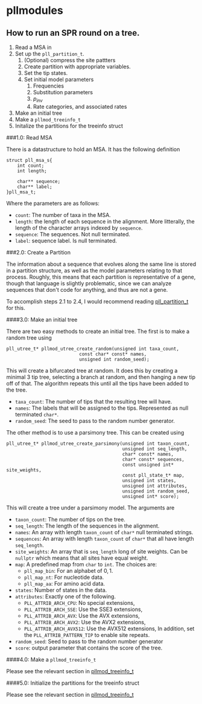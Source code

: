 pllmodules
===============================================================================

How to run an SPR round on a tree.
-------------------------------------------------------------------------------

1. Read a MSA in
2. Set up the `pll_partition_t`.
    1. (Optional) compress the site pattters
    2. Create partition with appropriate variables.
    3. Set the tip states.
    4. Set initial model parameters
        1. Frequencies
        2. Substitution parameters
        3. $p_{inv}$
        4. Rate categories, and associated rates
3. Make an initial tree
4. Make a `pllmod_treeinfo_t`
5. Initalize the partitions for the treeinfo struct

###1.0: Read MSA

There is a datastructure to hold an MSA. It has the following definition

```
struct pll_msa_s{
    int count;
    int length;

    char** sequence;
    char** label;
}pll_msa_t;
```

Where the parameters are as follows:

- `count`: The number of taxa in the MSA.
- `length`: the length of each sequence in the alignment. More litterally, the
    length of the character arrays indexed by `sequence`.
- `sequence`: The sequences. Not null terminated.
- `label`: sequence label. Is null terminated.

###2.0: Create a Partition

The information about a sequence that evolves along the same line is stored  in
a partition structure, as  well  as  the  model  parameters  relating  to  that
process.  Roughly, this means that each partition is representative of a  gene,
though that language is slightly problematic, since we  can  analyze  sequences
that   don't   code   for   anything,   and    thus    are    not    a    gene.

To accomplish steps 2.1 to 2.4, I would recommend reading
[pll_partition_t](pll_partition_t.md) for this.

####3.0: Make an initial tree

There are two easy methods to create an initial tree. The first is to make a
random tree using

```
pll_utree_t* pllmod_utree_create_random(unsigned int taxa_count,
                           const char* const* names,
                           unsigned int random_seed);
```

This will create a bifurcated tree at random. It does this by creating a
minimal 3 tip tree, selecting a branch at random, and then hanging a new tip
off of that. The algorithm repeats this until all the tips have been added to
the tree.

- `taxa_count`: The number of tips that the resulting tree will have.
- `names`: The labels that will be assigned to the tips. Represented as null
    terminated `char*`.
- `random_seed`: The seed to pass to the random number generator.

The other method is to use a parsimony tree. This can be created using

```
pll_utree_t* pllmod_utree_create_parsimony(unsigned int taxon_count,
                                           unsigned int seq_length,
                                           char* const* names,
                                           char* const* sequences,
                                           const unsigned int* site_weights,
                                           const pll_state_t* map,
                                           unsigned int states,
                                           unsigned int attributes,
                                           unsigned int random_seed,
                                           unsigned int* score);
```

This will create a tree under a parsimony model. The arguments are

- `taxon_count`: The number of tips on the tree.
- `seq_length`: The length of the sequences in the alignment.
- `names`: An array with length `taxon_count` of `char*` null terminated
    strings.
- `sequences`: An array with length `taxon_count` of `char*` that all have
    length `seq_length`.
- `site_weights`: An array that is `seq_length` long of site weights. Can be
    `nullptr` which means that all sites have equal weight.
- `map`: A predefined map from `char` to `int`. The choices are:
    - `pll_map_bin`: For an alphabet of ${0,1}$.
    - `pll_map_nt`: For nucleotide data.
    - `pll_map_aa`: For amino acid data.
- `states`: Number of states in the data.
- `attributes`: Exactly one of the following.
    - `PLL_ATTRIB_ARCH_CPU`: No special extensions,
    - `PLL_ATTRIB_ARCH_SSE`: Use the SSE3 extensions,
    - `PLL_ATTRIB_ARCH_AVX`: Use the AVX extensions,
    - `PLL_ATTRIB_ARCH_AVX2`: Use the AVX2 extensions,
    - `PLL_ATTRIB_ARCH_AVX512`: Use the AVX512 extensions,
    In addition, set the `PLL_ATTRIB_PATTERN_TIP` to enable site repeats.
- `random_seed`: Seed to pass to the random number generator
- `score`: output parameter that contains the score of the tree.

####4.0: Make a `pllmod_treeinfo_t`

Please see the relevant section in [pllmod_treeinfo_t](pllmod_treeinfo_t.md)

####5.0: Initialize the partitions for the treeinfo struct

Please see the relevant section in [pllmod_treeinfo_t](pllmod_treeinfo_t.md)
